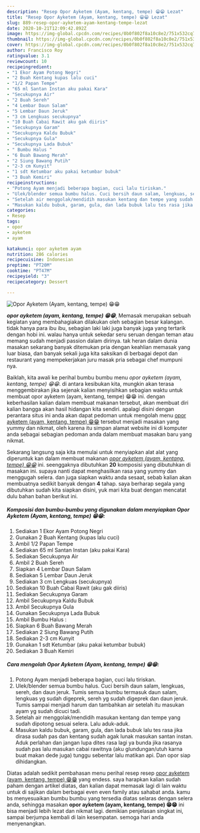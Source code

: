 ```yaml
---
description: "Resep Opor Ayketem (Ayam, kentang, tempe) 😁😁 Lezat"
title: "Resep Opor Ayketem (Ayam, kentang, tempe) 😁😁 Lezat"
slug: 889-resep-opor-ayketem-ayam-kentang-tempe-lezat
date: 2020-10-21T12:09:42.892Z
image: https://img-global.cpcdn.com/recipes/0b0f802f8a10c8e2/751x532cq70/opor-ayketem-ayam-kentang-tempe-😁😁-foto-resep-utama.jpg
thumbnail: https://img-global.cpcdn.com/recipes/0b0f802f8a10c8e2/751x532cq70/opor-ayketem-ayam-kentang-tempe-😁😁-foto-resep-utama.jpg
cover: https://img-global.cpcdn.com/recipes/0b0f802f8a10c8e2/751x532cq70/opor-ayketem-ayam-kentang-tempe-😁😁-foto-resep-utama.jpg
author: Francisco Roy
ratingvalue: 3.1
reviewcount: 10
recipeingredient:
- "1 Ekor Ayam Potong Negri"
- "2 Buah Kentang kupas lalu cuci"
- "1/2 Papan Tempe"
- "65 ml Santan Instan aku pakai Kara"
- "Secukupnya Air"
- "2 Buah Sereh"
- "4 Lembar Daun Salam"
- "5 Lembar Daun Jeruk"
- "3 cm Lengkuas secukupnya"
- "10 Buah Cabai Rawit aku gak diiris"
- "Secukupnya Garam"
- "Secukupnya Kaldu Bubuk"
- "Secukupnya Gula"
- "Secukupnya Lada Bubuk"
- " Bumbu Halus "
- "6 Buah Bawang Merah"
- "2 Siung Bawang Putih"
- "2-3 cm Kunyit"
- "1 sdt Ketumbar aku pakai ketumbar bubuk"
- "3 Buah Kemiri"
recipeinstructions:
- "Potong Ayam menjadi beberapa bagian, cuci lalu tiriskan."
- "Ulek/blender semua bumbu halus. Cuci bersih daun salam, lengkuas, sereh, dan daun jeruk. Tumis semua bumbu termasuk daun salam, lengkuas yg sudah digeprek, sereh yg sudah digeprek dan daun jeruk. Tumis sampai menjadi harum dan tambahkan air setelah itu masukan ayam yg sudah dicuci tadi."
- "Setelah air menggolak/mendidih masukan kentang dan tempe yang sudah dipotong sesuai selera. Lalu aduk-aduk."
- "Masukan kaldu bubuk, garam, gula, dan lada bubuk lalu tes rasa jika dirasa sudah pas dan kentang sudah agak lunak masukan santan instan. Aduk perlahan dan jangan lupa dites rasa lagi ya bunda jika rasanya sudah pas lalu masukan cabai rawitnya (aku glundungan/utuh karna buat makan dede juga) tunggu sebentar lalu matikan api. Dan opor siap dihidangkan."
categories:
- Resep
tags:
- opor
- ayketem
- ayam

katakunci: opor ayketem ayam 
nutrition: 286 calories
recipecuisine: Indonesian
preptime: "PT20M"
cooktime: "PT47M"
recipeyield: "3"
recipecategory: Dessert

---
```



![Opor Ayketem (Ayam, kentang, tempe) 😁😁](https://img-global.cpcdn.com/recipes/0b0f802f8a10c8e2/751x532cq70/opor-ayketem-ayam-kentang-tempe-😁😁-foto-resep-utama.jpg)

<b><i>opor ayketem (ayam, kentang, tempe) 😁😁</i></b>, Memasak merupakan sebuah kegiatan yang membahagiakan dilakukan oleh sebagian besar kalangan. tidak hanya para ibu ibu, sebagian laki laki juga banyak juga yang tertarik dengan hobi ini. walau hanya untuk sekedar seru seruan dengan teman atau memang sudah menjadi passion dalam dirinya. tak heran dalam dunia masakan sekarang banyak ditemukan pria dengan keahlian memasak yang luar biasa, dan banyak sekali juga kita saksikan di berbagai depot dan restaurant yang mempekerjakan juru masak pria sebagai chef mumpuni nya.



Baiklah, kita awali ke perihal bumbu bumbu menu <i>opor ayketem (ayam, kentang, tempe) 😁😁</i>. di antara kesibukan kita, mungkin akan terasa menggembirakan jika sejenak kalian menyisihkan sebagian waktu untuk membuat opor ayketem (ayam, kentang, tempe) 😁😁 ini. dengan keberhasilan kalian dalam membuat makanan tersebut, akan membuat diri kalian bangga akan hasil hidangan kita sendiri. apalagi disini dengan perantara situs ini anda akan dapat pedoman untuk mengolah menu <u>opor ayketem (ayam, kentang, tempe) 😁😁</u> tersebut menjadi masakan yang yummy dan nikmat, oleh karena itu simpan alamat website ini di komputer anda sebagai sebagian pedoman anda dalam membuat masakan baru yang nikmat.


Sekarang langsung saja kita memulai untuk menyiapkan alat alat yang diperuntuk kan dalam membuat makanan <u><i>opor ayketem (ayam, kentang, tempe) 😁😁</i></u> ini. seenggaknya dibutuhkan <b>20</b> komposisi yang dibutuhkan di masakan ini. supaya nanti dapat menghasilkan rasa yang yummy dan menggugah selera. dan juga siapkan waktu anda sesaat, sebab kalian akan membuatnya sedikit banyak dengan <b>4</b> tahap. saya berharap segala yang dibutuhkan sudah kita siapkan disini, yuk mari kita buat dengan mencatat dulu bahan bahan berikut ini.

<!--inarticleads1-->

##### Komposisi dan bumbu-bumbu yang digunakan dalam menyiapkan Opor Ayketem (Ayam, kentang, tempe) 😁😁:

1. Sediakan 1 Ekor Ayam Potong Negri
1. Gunakan 2 Buah Kentang (kupas lalu cuci)
1. Ambil 1/2 Papan Tempe
1. Sediakan 65 ml Santan Instan (aku pakai Kara)
1. Sediakan Secukupnya Air
1. Ambil 2 Buah Sereh
1. Siapkan 4 Lembar Daun Salam
1. Sediakan 5 Lembar Daun Jeruk
1. Sediakan 3 cm Lengkuas (secukupnya)
1. Sediakan 10 Buah Cabai Rawit (aku gak diiris)
1. Sediakan Secukupnya Garam
1. Ambil Secukupnya Kaldu Bubuk
1. Ambil Secukupnya Gula
1. Gunakan Secukupnya Lada Bubuk
1. Ambil  Bumbu Halus :
1. Siapkan 6 Buah Bawang Merah
1. Sediakan 2 Siung Bawang Putih
1. Sediakan 2-3 cm Kunyit
1. Gunakan 1 sdt Ketumbar (aku pakai ketumbar bubuk)
1. Sediakan 3 Buah Kemiri




<!--inarticleads2-->

##### Cara mengolah Opor Ayketem (Ayam, kentang, tempe) 😁😁:

1. Potong Ayam menjadi beberapa bagian, cuci lalu tiriskan.
1. Ulek/blender semua bumbu halus. Cuci bersih daun salam, lengkuas, sereh, dan daun jeruk. Tumis semua bumbu termasuk daun salam, lengkuas yg sudah digeprek, sereh yg sudah digeprek dan daun jeruk. Tumis sampai menjadi harum dan tambahkan air setelah itu masukan ayam yg sudah dicuci tadi.
1. Setelah air menggolak/mendidih masukan kentang dan tempe yang sudah dipotong sesuai selera. Lalu aduk-aduk.
1. Masukan kaldu bubuk, garam, gula, dan lada bubuk lalu tes rasa jika dirasa sudah pas dan kentang sudah agak lunak masukan santan instan. Aduk perlahan dan jangan lupa dites rasa lagi ya bunda jika rasanya sudah pas lalu masukan cabai rawitnya (aku glundungan/utuh karna buat makan dede juga) tunggu sebentar lalu matikan api. Dan opor siap dihidangkan.




Diatas adalah sedikit pembahasan menu perihal resep resep <u>opor ayketem (ayam, kentang, tempe) 😁😁</u> yang endess. saya harapkan kalian sudah paham dengan artikel diatas, dan kalian dapat memasak lagi di lain waktu untuk di sajikan dalam berbagai even even family atau sahabat anda. kamu bs menyesuaikan bumbu bumbu yang tersedia diatas selaras dengan selera anda, sehingga masakan <b>opor ayketem (ayam, kentang, tempe) 😁😁</b> ini bisa menjadi lebih lezat dan nikmat lagi. demikian penjelasan singkat ini, sampai berjumpa kembali di lain kesempatan. semoga hari anda menyenangkan.
